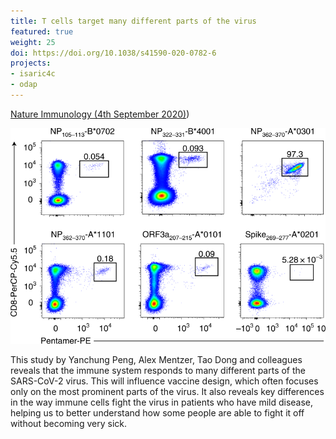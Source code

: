 ```yaml
---
title: T cells target many different parts of the virus
featured: true
weight: 25
doi: https://doi.org/10.1038/s41590-020-0782-6
projects:
- isaric4c
- odap
---
```


[Nature Immunology (4th September 2020)]({{page.doi}}))

![](/img/figures/store/nat_immun_t_cells.png)

This study by Yanchung Peng, Alex Mentzer, Tao Dong and colleagues reveals that the immune system responds to many different parts of the SARS-CoV-2 virus. This will influence vaccine design, which often focuses only on the most prominent parts of the virus. It also reveals key differences in the way immune cells fight the virus in patients who have mild disease, helping us to better understand how some people are able to fight it off without becoming very sick.
